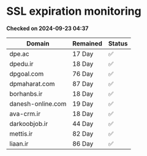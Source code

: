 # SSL expiration monitoring

**Checked on 2024-09-23 04:37**

| Domain | Remained | Status       |
|--------|----------|--------------|
| dpe.ac     | 17 Day   | ✅ |
| dpedu.ir     | 18 Day   | ✅ |
| dpgoal.com     | 76 Day   | ✅ |
| dpmaharat.com     | 87 Day   | ✅ |
| borhanbs.ir     | 18 Day   | ✅ |
| danesh-online.com     | 19 Day   | ✅ |
| ava-crm.ir     | 18 Day   | ✅ |
| darkoobjob.ir     | 44 Day   | ✅ |
| mettis.ir     | 82 Day   | ✅ |
| liaan.ir     | 86 Day   | ✅ |
